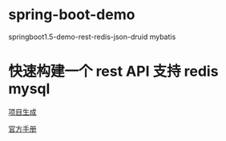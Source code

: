 # spring-boot-demo
springboot1.5-demo-rest-redis-json-druid mybatis

# 快速构建一个 rest API 支持 redis mysql

[项目生成](http://start.spring.io)

[官方手册](https://spring.io/guides)
